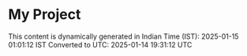 # My Project

This content is dynamically generated in Indian Time (IST): 2025-01-15 01:01:12 IST
Converted to UTC: 2025-01-14 19:31:12 UTC
